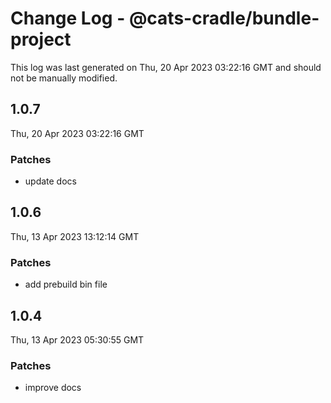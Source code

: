 # Change Log - @cats-cradle/bundle-project

This log was last generated on Thu, 20 Apr 2023 03:22:16 GMT and should not be manually modified.

## 1.0.7
Thu, 20 Apr 2023 03:22:16 GMT

### Patches

- update docs

## 1.0.6
Thu, 13 Apr 2023 13:12:14 GMT

### Patches

- add prebuild bin file

## 1.0.4
Thu, 13 Apr 2023 05:30:55 GMT

### Patches

- improve docs


